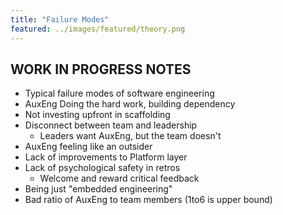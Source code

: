 ```yaml
---
title: "Failure Modes"
featured: ../images/featured/theory.png
---
```


## WORK IN PROGRESS NOTES

- Typical failure modes of software engineering
- AuxEng Doing the hard work, building dependency
- Not investing upfront in scaffolding
- Disconnect between team and leadership
  - Leaders want AuxEng, but the team doesn't
- AuxEng feeling like an outsider
- Lack of improvements to Platform layer
- Lack of psychological safety in retros
  - Welcome and reward critical feedback
- Being just "embedded engineering"
- Bad ratio of AuxEng to team members (1to6 is upper bound)

